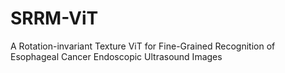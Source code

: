 # SRRM-ViT
A Rotation-invariant Texture ViT for Fine-Grained Recognition of Esophageal Cancer Endoscopic Ultrasound Images
